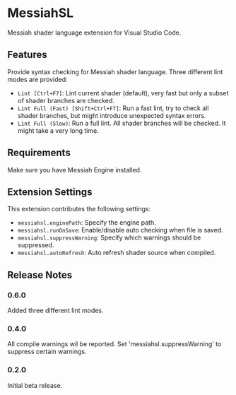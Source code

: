 # MessiahSL

Messiah shader language extension for Visual Studio Code.

## Features

Provide syntax checking for Messiah shader language. Three different lint modes are provided:

* `Lint [Ctrl+F7]`: Lint current shader (default), very fast but only a subset of shader branches are checked.
* `Lint Full (Fast) [Shift+Ctrl+F7]`: Run a fast lint, try to check all shader branches, but might introduce unexpected syntax errors.
* `Lint Full (Slow)`: Run a full lint. All shader branches will be checked. It might take a very long time.

## Requirements

Make sure you have Messiah Engine installed.

## Extension Settings

This extension contributes the following settings:

* `messiahsl.enginePath`: Specify the engine path.
* `messiahsl.runOnSave`: Enable/disable auto checking when file is saved.
* `messiahsl.suppressWarning`: Specify which warnings should be suppressed.
* `messiahsl.autoRefresh`: Auto refresh shader source when compiled.

## Release Notes

### 0.6.0

Added three different lint modes.

### 0.4.0

All compile warnings wil be reported. Set 'messiahsl.suppressWarning' to suppress certain warnings.

### 0.2.0

Initial beta release.
